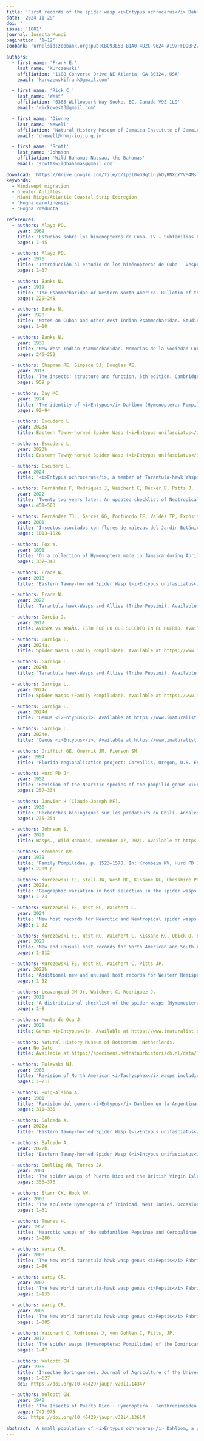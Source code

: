 ```yaml
---
title: 'First records of the spider wasp <i>Entypus ochrocerus</i> Dahlbom (Hymenoptera: Pompilidae: Pepsinae) from the continental United States, Jamaica, and the Bahamas'
date: '2024-11-29'
doi: ''
issue: '1081'
journal: Insecta Mundi
pagination: '1–12'
zoobank: 'urn:lsid:zoobank.org:pub:CBC93E5B-B1A0-4D2C-9624-A197FFD9BF22'

authors:
  - first_name: 'Frank E.'
    last_name: 'Kurczewski'
    affiliation: '1188 Converse Drive NE Atlanta, GA 30324, USA'
    email: 'kurczewskifrank@gmail.com'

  - first_name: 'Rick C.'
    last_name: 'West'
    affiliation: '6365 Willowpark Way Sooke, BC, Canada V9Z 1L9'
    email: 'rickcwest3@gmail.com'

  - first_name: 'Dionne'
    last_name: 'Newell'
    affiliation: 'Natural History Museum of Jamaica Institute of Jamaica 10–16 East Street Kingston, Jamaica'
    email: 'dnewell@nhmj-ioj.org.jm'

  - first_name: 'Scott'
    last_name: 'Johnson'
    affiliation: 'Wild Bahamas Nassau, the Bahamas'
    email: 'scottswildbahamas@gmail.com'

download: 'https://drive.google.com/file/d/1p3l0oG9qtinjhOyRNXoYYVM4MslrP0_T/view?usp=sharing'
keywords:
  - Windswept migration
  - Greater Antilles
  - Miami Ridge/Atlantic Coastal Strip Ecoregion
  - 'Hogna carolinensis'
  - 'Hogna ?reducta'

references:
  - authors: Alayo PD.
    year: 1969
    title: 'Estudios sobre los himenópteros de Cuba. IV – Subfamilias Pepsinae y Ceropalinae (Familia Pompilidae). Poeyana 61'
    pages: 1–45

  - authors: Alayo PD.
    year: 1976
    title: 'Introducción al estudio de los himénopteros de Cuba – Vespoidea. Serie Biológica, 62'
    pages: 1–37

  - authors: Banks N.
    year: 1919
    title: 'The Psammocharidae of Western North America. Bulletin of the Museum of Comparative Zoology at Harvard College 63'
    pages: 229–248

  - authors: Banks N.
    year: 1928
    title: 'Notes on Cuban and other West Indian Psammocharidae. Studies on Cuban Insects, 1'
    pages: 1–10

  - authors: Banks N.
    year: 1938
    title: 'New West Indian Psammocharidae. Memorias de la Sociedad Cubana de Historia Natural 12'
    pages: 245–252

  - authors: Chapman RE, Simpson SJ, Douglas AE.
    year: 2013
    title: 'The insects: structure and function, 5th edition. Cambridge University Press, New York.'
    pages: 959 p

  - authors: Day MC.
    year: 1974
    title: 'The identity of <i>Entypus</i> Dahlbom (Hymenoptera: Pompilidae). Entomological News 85'
    pages: 92–94

  - authors: Escudero L.
    year: 2023a
    title: Eastern Tawny-horned Spider Wasp (<i>Entypus unifasciatus</i>). Available at https://www.inaturalist.org/observations/164336326. (Last accessed 26 May 2024.)'

  - authors: Escudero L.
    year: 2023b
    title: Eastern Tawny-horned Spider Wasp (<i>Entypus unifasciatus</i>). Available at https://www.inaturalist.org/observations/165513962. (Last accessed 26 May 2024.)'

  - authors: Escudero L.
    year: 2024
    title: '<i>Entypus ochrocerus</i>, a member of Tarantula-hawk Wasps and Allies (Tribe Pepsini). Available at https://www.inaturalist.org/observations/228047194. (Last accessed 8 July 2024.)'

  - authors: Fernández F, Rodriguez J, Waichert C, Decker B, Pitts J.
    year: 2022
    title: 'Twenty two years later: An updated checklist of Neotropical spider wasps (Hymenoptera: Pompilidae). Zootaxa 5116'
    pages: 451–503

  - authors: Fernández TJL, Garcés GG, Portuordo FE, Valdés TP, Expósito EI.
    year: 2001.
    title: 'Insectos asociados con flores de malezas del Jardín Botánico de Santiago de Cuba, con énfasis en Hymenoptera. Revista de Biología Tropical 49'
    pages: 1013–1026

  - authors: Fox W.
    year: 1891
    title: 'On a collection of Hymenoptera made in Jamaica during April, 1891. Transactions of the American Entomological Society 18'
    pages: 337–348

  - authors: Frade N.
    year: 2018
    title: 'Eastern Tawny-horned Spider Wasp (<i>Entypus unifasciatus</i>). Available at https://www.inaturalist.org/observations/15202762. (Last accessed 26 May 2024.)'

  - authors: Frade N.
    year: 2022
    title: 'Tarantula hawk-Wasps and Allies (Tribe Pepsini). Available at https://www.inaturalist.org/observations/108266967. (Last accessed 30 May 2024.)'

  - authors: Garcia J.
    year: 2017.
    title: AVISPA vs ARAÑA. ESTO FUE LO QUE SUCEDIO EN EL HUERTO. Available online at https://www.youtube.com/watch?v=WofhQwJWCRE. (Last accessed 1 June 2024.)'

  - authors: Garriga L.
    year: 2024a.
    title: Spider Wasps (Family Pompilidae). Available at https://www.inaturalist.org/observations/202685272. (Last accessed 30 May 2024.)'

  - authors: Garriga L.
    year: 2024b
    title: 'Tarantula hawk-Wasps and Allies (Tribe Pepsini). Available at https://www.inaturalist.org/observations/205359925. (Last accessed 30 May 2024.)'

  - authors: Garriga L.
    year: 2024c
    title: Spider Wasps (Family Pompilidae). Available at https://www.inaturalist.org/observations/217473959. (Last accessed 30 May 2024.)'

  - authors: Garriga L.
    year: 2024d
    title: 'Genus <i>Entypus</i>. Available at https://www.inaturalist.org/observations/235818248. (Last accessed 4 September 2024.)'

  - authors: Garriga L.
    year: 2024e.
    title: 'Genus <i>Entypus</i>. Available at https://www.inaturalist.org/observations/235818275. (Last accessed 4 September 2024.)'

  - authors: Griffith GE, Omernik JM, Pierson SM.
    year: 1994
    title: 'Florida regionalization project: Corvallis, Oregon, U.S. Environmental Protection Agency, National Health and Environmental Effects Research Laboratory, EPA/600/Q-95/002 (map).'

  - authors: Hurd PD Jr.
    year: 1952
    title: 'Revision of the Nearctic species of the pompilid genus <i>Pepsis</i> (Hymenoptera, Pompilidae). Bulletin of the American Museum of Natural History 98'
    pages: 257–334

  - authors: Janvier H (Claude-Joseph MF).
    year: 1930
    title: 'Recherches biologiques sur les prédateurs du Chili. Annales de Sciences Naturelles (10)13'
    pages: 235–354

  - authors: Johnson S.
    year: 2021
    title: Wasps., Wild Bahamas, November 17, 2021. Available at https://www.facebook.com/BahamianWildlife/posts/wasps-are-truly-amazing-animals-and-some-of-the-most-feared-creatures-in-the-bah/6435702313170053/. (Last accessed 17 June 2024.)'

  - authors: Krombein KV.
    year: 1979
    title: 'Family Pompilidae. p. 1523–1570. In: Krombein KV, Hurd PD Jr., Smith DR, Burks BD (eds.). Catalog of Hymenoptera in America North of Mexico. Volume 2, Apocrita (Aculeata). Smithsonian Institution Press; Washington, DC.'
    pages: 2209 p

  - authors: Kurczewski FE, Stoll JW, West RC, Kissane KC, Chesshire PR, Cobb NS.
    year: 2022a.
    title: 'Geographic variation in host selection in the spider wasps <i>Entypus unifasciatus</i> (Say) and <i>Tachypompilus ferrugineus</i> (Say) (Hymenoptera: Pompilidae), II. Insecta Mundi 0925'
    pages: 1–73

  - authors: Kurczewski FE, West RC, Waichert C.
    year: 2024
    title: 'New host records for Nearctic and Neotropical spider wasps (Hymenoptera: Pompilidae). Insecta Mundi 1034'
    pages: 1–32

  - authors: Kurczewski FE, West RC, Waichert C, Kissane KC, Ubick D, Pitts JP.
    year: 2020
    title: 'New and unusual host records for North American and South American spider wasps (Hymenoptera: Pompilidae). Zootaxa 4891'
    pages: 1–112

  - authors: Kurczewski FE, West RC, Waichert C, Pitts JP.
    year: 2022b
    title: 'Additional new and unusual host records for Western Hemisphere spider wasps (Hymenoptera: Pompilidae). Insecta Mundi 0928'
    pages: 1–32

  - authors: Leavengood JM Jr, Waichert C, Rodriguez J.
    year: 2011
    title: 'A distributional checklist of the spider wasps (Hymenoptera: Pompilidae) of Florida. Insecta Mundi 0161'
    pages: 1–8

  - authors: Monte de Oca J.
    year: 2021.
    title: Genus <i>Entypus</i>. Available at https://www.inaturalist.org/observations/73162261. (Last accessed 26 May 2024.)'

  - authors: Natural History Museum of Rotterdam, Netherlands.
    year: No Date
    title: Available at https://specimens.hetnatuurhistorisch.nl/data/?taxonKey=9594318. (Last accessed 10 July 2023).'

  - authors: Pulawski WJ.
    year: 1988
    title: 'Revision of North American <i>Tachysphex</i> wasps including Central American and Caribbean species (Hymenoptera: Sphecidae). Memoirs of the California Academy of Sciences 10'
    pages: 1–211

  - authors: Roig-Alsina A.
    year: 1981
    title: 'Revision del genero <i>Entypus</i> Dahlbom en la Argentina (Hymenoptera: Pompilidae). Revista de la Sociedad Entomológia Argentina 40'
    pages: 311–336

  - authors: Salcedo A.
    year: 2022a
    title: 'Eastern Tawny-horned Spider Wasp (<i>Entypus unifasciatus</i>). Available at https://www.inaturalist.org/observations/110714290. (Last accessed 26 May 2024.)'

  - authors: Salcedo A.
    year: 2022b.
    title: 'Eastern Tawny-horned Spider Wasp (<i>Entypus unifasciatus</i>). Available at https://www.inaturalist.org/observations/113589195. (Last accessed 26 May 2024.)'

  - authors: Snelling RR, Torres JA.
    year: 2004
    title: 'The spider wasps of Puerto Rico and the British Virgin Islands (Hymenoptera: Pompilidae). Journal of the Kansas Entomological Society 77'
    pages: 356–376

  - authors: Starr CK, Hook AW.
    year: 2003
    title: 'The aculeate Hymenoptera of Trinidad, West Indies. Occasional papers of the Department of Life Sciences, University of the West Indies 12'
    pages: 1–31

  - authors: Townes H.
    year: 1957
    title: 'Nearctic wasps of the subfamilies Pepsinae and Ceropalinae. United States National Museum Bulletin 209'
    pages: 1–286

  - authors: Vardy CR.
    year: 2000
    title: 'The New World tarantula-hawk wasp genus <i>Pepsis</i> Fabricius (Hymenoptera: Pompilidae). Part 1. Introduction and the <i>P. rubra</i> species-group. Zoologische Verhandelingen 332'
    pages: 1–86

  - authors: Vardy CR.
    year: 2002.
    title: 'The New World tarantula-hawk wasp genus <i>Pepsis</i> Fabricius (Hymenoptera: Pompilidae). Part 2. The <i>P. grossa</i> to <i>P. deaurata-</i>groups. Zoologische Verhandelingen 337'
    pages: 1–135

  - authors: Vardy CR.
    year: 2005
    title: 'The New World tarantula hawk-wasp genus <i>Pepsis</i> Fabricius (Hymenoptera: Pompilidae). Part 3. The <i>P. inclyta</i> to <i>P. auriguttata</i>-groups. Zoologische Mededelingen Leiden 79'
    pages: 1–305

  - authors: Waichert C, Rodriquez J, von Dohlen C, Pitts, JP.
    year: 2012
    title: 'The spider wasps (Hymenoptera: Pompilidae) of the Dominican Republic. Zootaxa 3353'
    pages: 1–47

  - authors: Wolcott GN.
    year: 1936.
    title: 'Insectae Borinquenses. Journal of Agriculture of the University of Puerto Rico 20'
    pages: 1–627
    doi: https://doi.org/10.46429/jaupr.v20i1.14347

  - authors: Wolcott GN.
    year: 1948
    title: 'The Insects of Puerto Rico - Hymenoptera - Tenthredinoidea: Tenthredinidae: Sawflies. Journal of Agriculture of the University of Puerto Rico, 32'
    pages: 749–975
    doi: https://doi.org/10.46429/jaupr.v32i4.13614

abstract: 'A small population of <i>Entypus ochrocerus</i> Dahlbom, a predominantly Greater Antilles spider wasp (Hymenoptera: Pompilidae: Pepsinae), is reported for the first time from the continental United States based on photographs and associated information from iNaturalist.org. The species was initially misidentified online as <i>E. unifasciatus unifasciatus</i> (Say) or <i>Entypus</i> sp. However, <i>Entypus u. unifasciatus</i> individuals from east of the 100th Meridian in the U. S. typically have melanochromatic (dark) wings with a subapical xanthochromatic (orange-amber) patch. <i>Entypus ochrocerus</i> from Miami-Dade County, Florida is differentiated from <i>E. u. unifasciatus</i> by its black body with dark greenish blue reflections and orange-amber forewings with narrow basal and rather broad apical infuscation. <i>Entypus ochrocerus</i> was photographed at 13 sites in a \~60 sq mi (155 sq km), heavily urbanized area of the Miami Ridge/Atlantic Coastal Strip Level III Ecoregion characterized by moderately deep, well drained, rapidly permeable soils on coastal sand ridges with scrub vegetation. The capture of <i>Hogna carolinensis</i> (Walckenaer) (Araneae: Lycosidae) as host spider by <i>E. ochrocerus</i> in Florida confirms similar host capture behavior of <i>H. ?reducta</i> (Bryant) in the Dominican Republic. We also introduce the first records of <i>E. ochrocerus</i> from the island of Jamaica based on 15 pinned museum specimens from various Jamaica localities. Photographs of <i>E. ochrocerus</i> and associated information from East Grand Bahamas, Grand Bahama Island represent the first definitive evidence of this species in the Bahamas. Every major island group in the Greater Antilles plus Miami-Dade County, Florida, USA, has a population of <i>E. ochrocerus</i>.'
---
```

